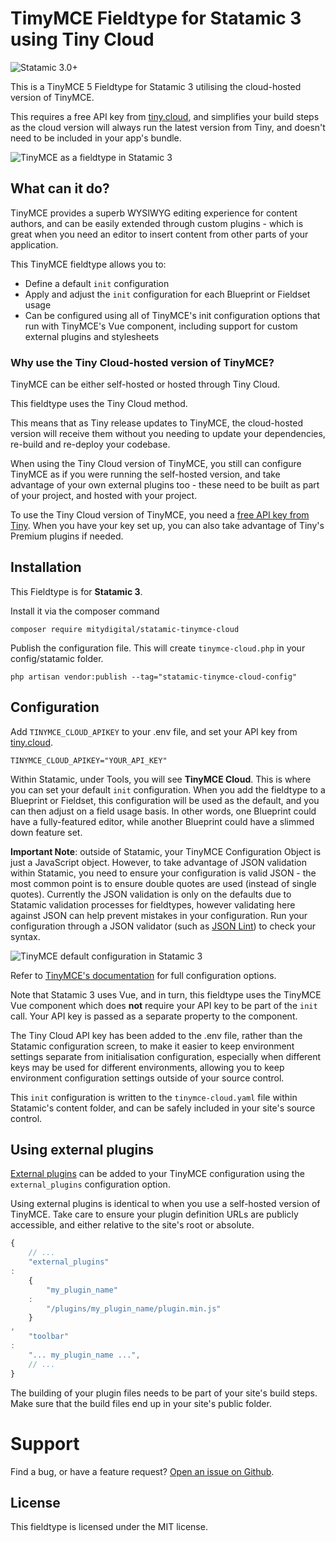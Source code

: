 # TimyMCE Fieldtype for Statamic 3 using Tiny Cloud

![Statamic 3.0+](https://img.shields.io/badge/Statamic-3.0+-FF269E?style=for-the-badge&link=https://statamic.com)

This is a TinyMCE 5 Fieldtype for Statamic 3 utilising the cloud-hosted version of TinyMCE.

This requires a free API key from [tiny.cloud](https://www.tiny.cloud), and simplifies your build steps as the cloud
version will always run the latest version from Tiny, and doesn't need to be included in your app's bundle.

![TinyMCE as a fieldtype in Statamic 3](https://github.com/mitydigital/statamic-tinymce-cloud/blob/master/docs/tinymce-in-statamic.png?raw=true)

## What can it do?

TinyMCE provides a superb WYSIWYG editing experience for content authors, and can be easily extended through custom
plugins - which is great when you need an editor to insert content from other parts of your application.

This TinyMCE fieldtype allows you to:

- Define a default ``init`` configuration
- Apply and adjust the ``init`` configuration for each Blueprint or Fieldset usage
- Can be configured using all of TinyMCE's init configuration options that run with TinyMCE's Vue component, including
  support for custom external plugins and stylesheets

### Why use the Tiny Cloud-hosted version of TinyMCE?

TinyMCE can be either self-hosted or hosted through Tiny Cloud.

This fieldtype uses the Tiny Cloud method.

This means that as Tiny release updates to TinyMCE, the cloud-hosted version will receive them without you needing to
update your dependencies, re-build and re-deploy your codebase.

When using the Tiny Cloud version of TinyMCE, you still can configure TinyMCE as if you were running the self-hosted
version, and take advantage of your own external plugins too - these need to be built as part of your project, and
hosted with your project.

To use the Tiny Cloud version of TinyMCE, you need a [free API key from Tiny](https://www.tiny.cloud). When you have
your key set up, you can also take advantage of Tiny's Premium plugins if needed.

## Installation

This Fieldtype is for **Statamic 3**.

Install it via the composer command

```
composer require mitydigital/statamic-tinymce-cloud
```

Publish the configuration file. This will create `tinymce-cloud.php` in your config/statamic folder.

```
php artisan vendor:publish --tag="statamic-tinymce-cloud-config"
```

## Configuration

Add `TINYMCE_CLOUD_APIKEY` to your .env file, and set your API key from [tiny.cloud](https://www.tiny.cloud).

```
TINYMCE_CLOUD_APIKEY="YOUR_API_KEY"
```

Within Statamic, under Tools, you will see **TinyMCE Cloud**. This is where you can set your default `init`
configuration. When you add the fieldtype to a Blueprint or Fieldset, this configuration will be used as the default,
and you can then adjust on a field usage basis. In other words, one Blueprint could have a fully-featured editor, while
another Blueprint could have a slimmed down feature set.

**Important Note**: outside of Statamic, your TinyMCE Configuration Object is just a JavaScript object. However, to take
advantage of JSON validation within Statamic, you need to ensure your configuration is valid JSON - the most common
point is to ensure double quotes are used (instead of single quotes). Currently the JSON validation is only on the
defaults due to Statamic validation processes for fieldtypes, however validating here against JSON can help prevent
mistakes in your configuration. Run your configuration through a JSON validator (such
as [JSON Lint](https://jsonlint.com/)) to check your syntax.

![TinyMCE default configuration in Statamic 3](https://github.com/mitydigital/statamic-tinymce-cloud/blob/master/docs/tinymce-cloud-configuration.png?raw=true)

Refer to [TinyMCE's documentation](https://www.tiny.cloud/docs/) for full configuration options.

Note that Statamic 3 uses Vue, and in turn, this fieldtype uses the TinyMCE Vue component which does **not** require
your API key to be part of the ``init`` call. Your API key is passed as a separate property to the component.

The Tiny Cloud API key has been added to the .env file, rather than the Statamic configuration screen, to make it easier
to keep environment settings separate from initialisation configuration, especially when different keys may be used for
different environments, allowing you to keep environment configuration settings outside of your source control.

This `init` configuration is written to the `tinymce-cloud.yaml` file within Statamic's content folder, and can be
safely included in your site's source control.

## Using external plugins ##

[External plugins](https://www.tiny.cloud/docs/configure/integration-and-setup/#external_plugins) can be added to your
TinyMCE configuration using the `external_plugins` configuration option.

Using external plugins is identical to when you use a self-hosted version of TinyMCE. Take care to ensure your plugin
definition URLs are publicly accessible, and either relative to the site's root or absolute.

```javascript
{
    // ...
    "external_plugins"
:
    {
        "my_plugin_name"
    :
        "/plugins/my_plugin_name/plugin.min.js"
    }
,
    "toolbar"
:
    "... my_plugin_name ...",
    // ...
}
```

The building of your plugin files needs to be part of your site's build steps. Make sure that the build files end up in
your site's public folder.

# Support

Find a bug, or have a feature
request? [Open an issue on Github](https://github.com/mitydigital/statamic-tinymce-cloud/issues).

## License

This fieldtype is licensed under the MIT license.
